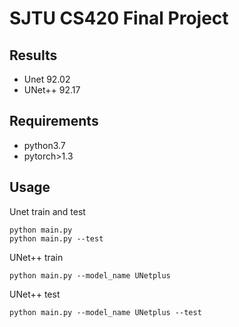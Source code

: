 SJTU CS420 Final Project
================
Results
-------------------
* Unet 92.02
* UNet++ 92.17

Requirements
-------------
* python3.7
* pytorch>1.3


Usage
-------------
Unet train and test

    python main.py
    python main.py --test
UNet++ train
        
    python main.py --model_name UNetplus
UNet++ test

    python main.py --model_name UNetplus --test

